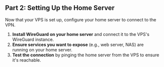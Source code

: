 ## Part 2: Setting Up the Home Server
Now that your VPS is set up, configure your home server to connect to the VPN.

1. **Install WireGuard on your home server** and connect it to the VPS's WireGuard instance.
2. **Ensure services you want to expose** (e.g., web server, NAS) are running on your home server.
3. **Test the connection** by pinging the home server from the VPS to ensure it's reachable.
